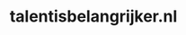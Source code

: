 ---
layout: post
title:  "talentisbelangrijker.nl"
internal_url:  "/dutchgov/talentisbelangrijker.nl.html"
categories: dutchgov
---
